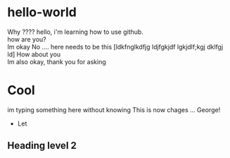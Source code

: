 # hello-world
Why ????
hello, i'm learning how to use github.<br>
how are you?<br>
Im okay No .... here needs to be this [ldkfnglkdfjg ldjfgkjdf lgkjdlf;kgj dklfgj ld]
How about you<br>
Im also okay, thank you for asking<br>

# Cool
im typing something here without knowing
This is now chages ... George!


- Let
## Heading level 2
